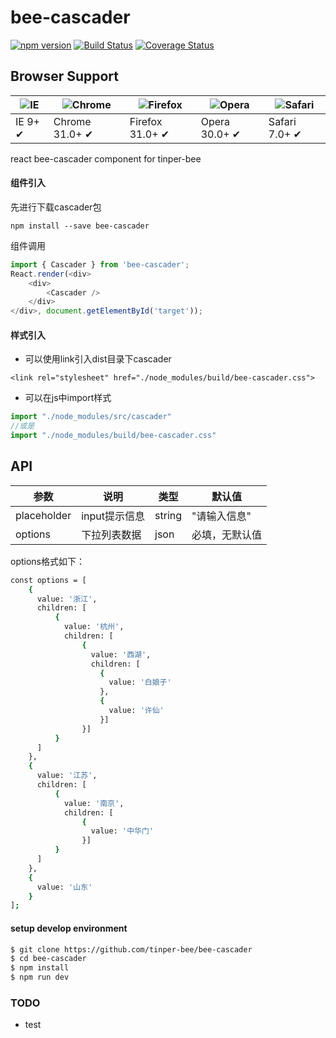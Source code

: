 # bee-cascader

[![npm version](https://img.shields.io/npm/v/bee-cascader.svg)](https://www.npmjs.com/package/bee-cascader)
[![Build Status](https://img.shields.io/travis/tinper-bee/bee-cascader/master.svg)](https://travis-ci.org/tinper-bee/bee-cascader)
[![Coverage Status](https://coveralls.io/repos/github/tinper-bee/bee-cascader/badge.svg?branch=master)](https://coveralls.io/github/tinper-bee/bee-cascader?branch=master)


## Browser Support

|![IE](https://raw.github.com/alrra/browser-logos/master/internet-explorer/internet-explorer_48x48.png) | ![Chrome](https://raw.github.com/alrra/browser-logos/master/chrome/chrome_48x48.png) | ![Firefox](https://raw.github.com/alrra/browser-logos/master/firefox/firefox_48x48.png) | ![Opera](https://raw.github.com/alrra/browser-logos/master/opera/opera_48x48.png) | ![Safari](https://raw.github.com/alrra/browser-logos/master/safari/safari_48x48.png)|
| --- | --- | --- | --- | --- |
| IE 9+ ✔ | Chrome 31.0+ ✔ | Firefox 31.0+ ✔ | Opera 30.0+ ✔ | Safari 7.0+ ✔ |


react bee-cascader component for tinper-bee

#### 组件引入
先进行下载cascader包
```
npm install --save bee-cascader
```
组件调用
```js
import { Cascader } from 'bee-cascader';
React.render(<div>
    <div>
        <Cascader />
    </div>
</div>, document.getElementById('target'));
```
#### 样式引入
- 可以使用link引入dist目录下cascader
```
<link rel="stylesheet" href="./node_modules/build/bee-cascader.css">
```
- 可以在js中import样式
```js
import "./node_modules/src/cascader"
//或是
import "./node_modules/build/bee-cascader.css"
```



## API
|参数|说明|类型|默认值|
|---|----|---|------|
|placeholder	|input提示信息|	string	|"请输入信息"
|options	|下拉列表数据	|json|	必填，无默认值

options格式如下：
```bash
const options = [
	{
	  value: '浙江',
	  children: [
		  {
		    value: '杭州',
		    children: [
			    {
			      value: '西湖',
			      children: [
				    {
				      value: '白娘子'
				    },
				    {
				      value: '许仙'
				    }]
			    }]
		  }
	  ]
	}, 
	{
	  value: '江苏',
	  children: [
		  {
		    value: '南京',
		    children: [
			    {
			      value: '中华门'
			    }]
		  }
	  ]
	},
	{
	  value: '山东'
	}
];
```

#### setup develop environment

```sh
$ git clone https://github.com/tinper-bee/bee-cascader
$ cd bee-cascader
$ npm install
$ npm run dev
```
### TODO
- test

